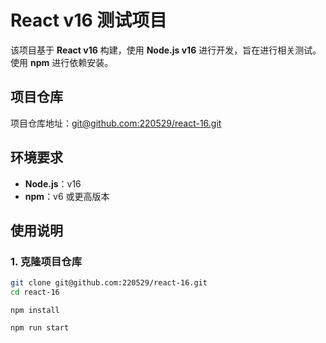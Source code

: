 # React v16 测试项目

该项目基于 **React v16** 构建，使用 **Node.js v16** 进行开发，旨在进行相关测试。使用 **npm** 进行依赖安装。

## 项目仓库

项目仓库地址：[git@github.com:220529/react-16.git](git@github.com:220529/react-16.git)

## 环境要求

- **Node.js**：v16
- **npm**：v6 或更高版本

## 使用说明

### 1. 克隆项目仓库

```bash
git clone git@github.com:220529/react-16.git
cd react-16
```

```
npm install
```

```
npm run start
```
